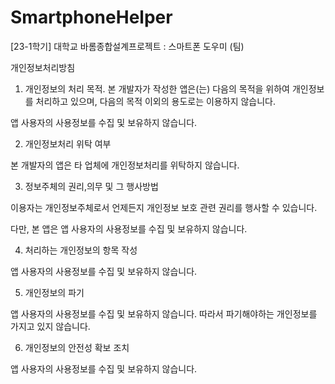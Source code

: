 # SmartphoneHelper
[23-1학기] 대학교 바롬종합설계프로젝트 : 스마트폰 도우미 (팀)

개인정보처리방침

1. 개인정보의 처리 목적. 본 개발자가 작성한 앱은(는) 다음의 목적을 위하여 개인정보를 처리하고 있으며, 다음의 목적 이외의 용도로는 이용하지 않습니다.

앱 사용자의 사용정보를 수집 및 보유하지 않습니다.


2. 개인정보처리 위탁 여부

본 개발자의 앱은 타 업체에 개인정보처리를 위탁하지 않습니다.


3. 정보주체의 권리,의무 및 그 행사방법

이용자는 개인정보주체로서 언제든지 개인정보 보호 관련 권리를 행사할 수 있습니다.

다만, 본 앱은 앱 사용자의 사용정보를 수집 및 보유하지 않습니다.


4. 처리하는 개인정보의 항목 작성

앱 사용자의 사용정보를 수집 및 보유하지 않습니다.


5. 개인정보의 파기

앱 사용자의 사용정보를 수집 및 보유하지 않습니다. 따라서 파기해야하는 개인정보를 가지고 있지 않습니다.


6. 개인정보의 안전성 확보 조치

앱 사용자의 사용정보를 수집 및 보유하지 않습니다.

